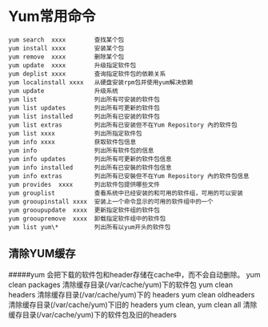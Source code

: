 Yum常用命令
====
    yum search  xxxx        查找某个包
    yum install xxxx        安装某个包
    yum remove  xxxx        删除某个包
    yum update  xxxx        升级指定软件包
    yum deplist xxxx        查询指定软件包的依赖关系
    yum localinstall xxxx   从硬盘安装rpm包并使用yum解决依赖
    yum update              升级系统
    yum list                列出所有可安装的软件包
    yum list updates        列出所有可更新的软件包
    yum list installed      列出所有已安装的软件包
    yum list extras         列出所有已安装但不在Yum Repository 內的软件包
    yum list xxxx           列出所指定软件包
    yum info xxxx           获取软件包信息
    yum info                列出所有软件包的信息
    yum info updates        列出所有可更新的软件包信息
    yum info installed      列出所有已安裝的软件包信息
    yum info extras         列出所有已安裝但不在Yum Repository 內的软件包信息
    yum provides  xxxx      列出软件包提供哪些文件  
    yum grouplist           查看系统中已经安装的和可用的软件组，可用的可以安装
    yum grooupinstall xxxx  安装上一个命令显示的可用的软件组中的一个
    yum grooupupdate  xxxx  更新指定软件组的软件包
    yum grooupremove  xxxx  卸载指定软件组中的软件包
    yum list yum\*          列出所有以yum开头的软件包
清除YUM缓存
----
 #####yum 会把下载的软件包和header存储在cache中，而不会自动删除。
    yum clean packages          清除缓存目录(/var/cache/yum)下的软件包
    yum clean headers           清除缓存目录(/var/cache/yum)下的 headers
    yum clean oldheaders        清除缓存目录(/var/cache/yum)下旧的 headers
    yum clean, yum clean all    清除缓存目录(/var/cache/yum)下的软件包及旧的headers
    
    
    